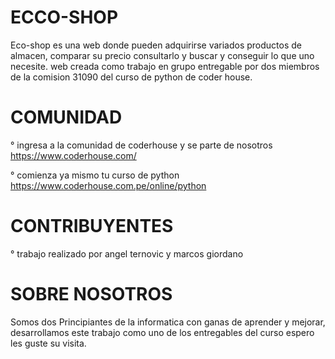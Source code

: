 # ECCO-SHOP
Eco-shop es una web donde pueden adquirirse variados productos de almacen, comparar su precio consultarlo y buscar y conseguir lo que uno necesite.
web creada como trabajo en grupo entregable por dos miembros de la comision 31090 del curso de python de coder house.

# COMUNIDAD
 ° ingresa a la comunidad de coderhouse y se parte de nosotros https://www.coderhouse.com/

 ° comienza ya mismo tu curso de python https://www.coderhouse.com.pe/online/python

# CONTRIBUYENTES
 ° trabajo realizado por angel ternovic y marcos giordano

# SOBRE NOSOTROS 

Somos dos Principiantes de la informatica con ganas de aprender y mejorar, desarrollamos este trabajo como uno de los entregables del curso espero les guste su visita.
